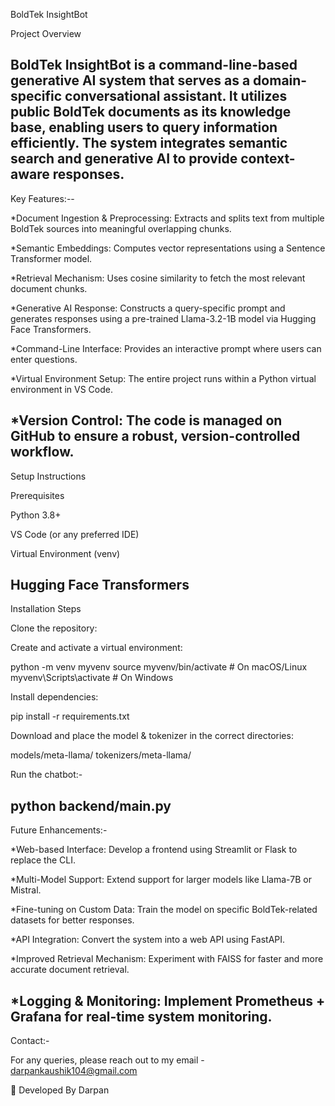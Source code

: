 BoldTek InsightBot

Project Overview

BoldTek InsightBot is a command-line-based generative AI system that serves as a domain-specific conversational assistant. It utilizes public BoldTek documents as its knowledge base, enabling users to query information efficiently. The system integrates semantic search and generative AI to provide
context-aware responses.
-------------------------------------------------------------------------------------------------------------------------------------

Key Features:--

*Document Ingestion & Preprocessing: Extracts and splits text from multiple BoldTek sources into     meaningful overlapping chunks.

*Semantic Embeddings: Computes vector representations using a Sentence Transformer model.

*Retrieval Mechanism: Uses cosine similarity to fetch the most relevant document chunks.

*Generative AI Response: Constructs a query-specific prompt and generates responses using a pre-trained Llama-3.2-1B model via Hugging Face Transformers.

*Command-Line Interface: Provides an interactive prompt where users can enter questions.

*Virtual Environment Setup: The entire project runs within a Python virtual environment in VS Code.

*Version Control: The code is managed on GitHub to ensure a robust, version-controlled workflow.
------------------------------------------------------------------------------------------------------------------------------------


Setup Instructions

Prerequisites

Python 3.8+

VS Code (or any preferred IDE)

Virtual Environment (venv)

Hugging Face Transformers
-----------------------------------------------------------------------------------------------------------------------------------

Installation Steps

Clone the repository:



Create and activate a virtual environment:

python -m venv myvenv
source myvenv/bin/activate  # On macOS/Linux
myvenv\Scripts\activate     # On Windows

Install dependencies:

pip install -r requirements.txt

Download and place the model & tokenizer in the correct directories:

models/meta-llama/
tokenizers/meta-llama/

Run the chatbot:-

python backend/main.py
------------------------------------------------------------------------------

Future Enhancements:-

*Web-based Interface: Develop a frontend using Streamlit or Flask to replace the CLI.

*Multi-Model Support: Extend support for larger models like Llama-7B or Mistral.

*Fine-tuning on Custom Data: Train the model on specific BoldTek-related datasets for better responses.

*API Integration: Convert the system into a web API using FastAPI.

*Improved Retrieval Mechanism: Experiment with FAISS for faster and more accurate document retrieval.

*Logging & Monitoring: Implement Prometheus + Grafana for real-time system monitoring.
-------------------------------------------------------------------------------------------------------

Contact:-

For any queries, please reach out to my email - darpankaushik104@gmail.com

🚀 Developed By Darpan

